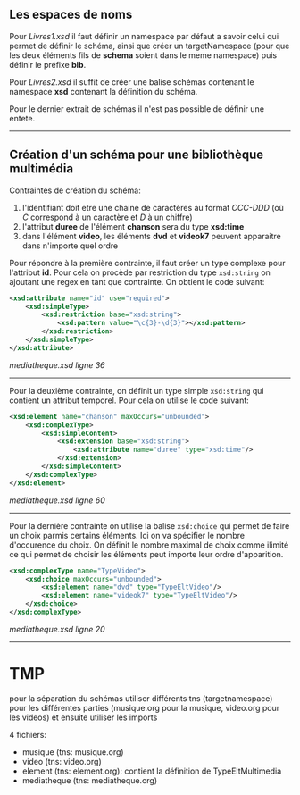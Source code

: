 ## Les espaces de noms

Pour *Livres1.xsd* il faut définir un namespace par défaut a savoir celui qui permet de définir le schéma, ainsi que créer un targetNamespace (pour que les deux éléments fils de **schema** soient dans le meme namespace) puis définir le préfixe **bib**.

Pour *Livres2.xsd* il suffit de créer une balise schémas contenant le namespace **xsd** contenant la définition du schéma.

Pour le dernier extrait de schémas il n'est pas possible de définir une entete.

---

## Création d'un schéma pour une bibliothèque multimédia

Contraintes de création du schéma:

1. l'identifiant doit etre une chaine de caractères au format *CCC-DDD* (où *C* correspond à un caractère et *D* à un chiffre)
2. l'attribut **duree** de l'élément **chanson** sera du type **xsd:time**
3. dans l'élément **video**, les éléments **dvd** et **videok7** peuvent apparaitre dans n'importe quel ordre

Pour répondre à la première contrainte, il faut créer un type complexe pour l'attribut **id**. Pour cela on procède par restriction du type `xsd:string` on ajoutant une regex en tant que contrainte. On obtient le code suivant:

```xml
<xsd:attribute name="id" use="required">
    <xsd:simpleType>
        <xsd:restriction base="xsd:string">
            <xsd:pattern value="\c{3}-\d{3}"></xsd:pattern>
        </xsd:restriction>
    </xsd:simpleType>
</xsd:attribute>
```

*mediatheque.xsd ligne 36*

---

Pour la deuxième contrainte, on définit un type simple `xsd:string` qui contient un attribut temporel. Pour cela on utilise le code suivant:

```xml
<xsd:element name="chanson" maxOccurs="unbounded">
    <xsd:complexType>
        <xsd:simpleContent>
            <xsd:extension base="xsd:string">
                <xsd:attribute name="duree" type="xsd:time"/>
            </xsd:extension>
        </xsd:simpleContent>
    </xsd:complexType>
</xsd:element>
```
*mediatheque.xsd ligne 60*

---

Pour la dernière contrainte on utilise la balise `xsd:choice` qui permet de faire un choix parmis certains éléments. Ici on va spécifier le nombre d'occurence du choix. On définit le nombre maximal de choix comme ilimité ce qui permet de choisir les éléments peut importe leur ordre d'apparition.

```xml
<xsd:complexType name="TypeVideo">
    <xsd:choice maxOccurs="unbounded">
        <xsd:element name="dvd" type="TypeEltVideo"/>
        <xsd:element name="videok7" type="TypeEltVideo"/>
    </xsd:choice>
</xsd:complexType>
```

*mediatheque.xsd ligne 20*

---

# TMP

pour la séparation du schémas utiliser différents tns (targetnamespace) pour les différentes parties (musique.org pour la musique, video.org pour les videos) et ensuite utiliser les imports

4 fichiers:
- musique (tns: musique.org)
- video (tns: video.org)
- element (tns: element.org): contient la définition de TypeEltMultimedia
- mediatheque (tns: mediatheque.org)